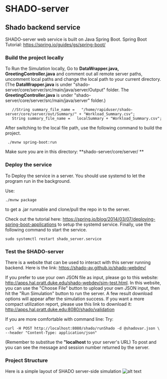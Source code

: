 # SHADO-server
## Shado backend service
SHADO-server web service is built on Java Spring Boot. 
Spring Boot Tutorial: https://spring.io/guides/gs/spring-boot/

### Build the project locally
To Run the Simulation locally, Go to **DataWrapper.java, GreetingController.java** and comment out all remote server paths, uncomment local paths and change the local path to your current directory. (The **DataWrapper.java** is under "shado-server/core/server/src/main/java/server/Output" folder. The **GreetingController.java** is under "shado-server/core/server/src/main/java/server" folder.)


```
   //String summary_file_name =   "/home/rapiduser/shado-server/core/server/out/Summary/" + "Workload_Summary.csv"; 
   String summary_file_name =   localSummary + "Workload_Summary.csv";
```
After switching to the local file path, use the following command to build the project.

```
 ./mvnw spring-boot:run
```
Make sure you are in this directory: **shado-server/core/server/ **
### Deploy the service

To Deploy the service in a server. You should use systemd to let the program run in the background.

Use:
```
./mvnw package
```
to get a .jar runnable and clone/pull the repo in to the server.

Check out the tutorial here: https://spring.io/blog/2014/03/07/deploying-spring-boot-applications to setup the systemd service.
Finally, use the following command to start the service.
```
sudo systemctl restart shado_server.service
```
### Test the SHADO-server

There is a website that can be used to interact with this server running backend. Here is the link: https://shado-av.github.io/shado-webdev/

If you prefer to use your own JSON file as input, please go to this website: http://apps.hal.pratt.duke.edu/shado-webdev/sim-test.html. In this website, you can use the "Choose File" button to upload your own JSON input, then hit the "Run Simulation" button to run the server. A few result download options will appear after the simulation success. 
If you want a more compact utilization report, please use this link to download it: http://apps.hal.pratt.duke.edu:8080/shado/validation

If you are more comfortable with command line:
Try:
```
curl -H POST http://localhost:8080/shado/runShado -d @shadovar.json \
--header "Content-Type: application/json"
```
(Remember to substitue the **"localhost** to your server's URL) 
To post and you can see the message and session number returned by the server.


### Project Structure

Here is a simple layout of SHADO server-side simulation
![alt text](https://github.com/shado-av/shado-server/blob/master/SHADO-server_structure.jpg)

